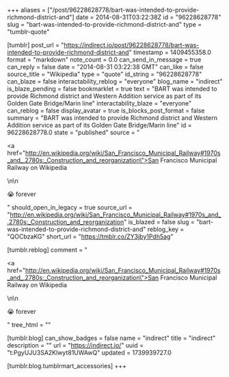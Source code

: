 +++
aliases = ["/post/96228628778/bart-was-intended-to-provide-richmond-district-and"]
date = 2014-08-31T03:22:38Z
id = "96228628778"
slug = "bart-was-intended-to-provide-richmond-district-and"
type = "tumblr-quote"

[tumblr]
post_url = "https://indirect.io/post/96228628778/bart-was-intended-to-provide-richmond-district-and"
timestamp = 1409455358.0
format = "markdown"
note_count = 0.0
can_send_in_message = true
can_reply = false
date = "2014-08-31 03:22:38 GMT"
can_like = false
source_title = "Wikipedia"
type = "quote"
id_string = "96228628778"
can_blaze = false
interactability_reblog = "everyone"
blog_name = "indirect"
is_blaze_pending = false
bookmarklet = true
text = "BART was intended to provide Richmond district and Western Addition service as part of its Golden Gate Bridge/Marin line"
interactability_blaze = "everyone"
can_reblog = false
display_avatar = true
is_blocks_post_format = false
summary = "BART was intended to provide Richmond district and Western Addition service as part of its Golden Gate Bridge/Marin line"
id = 96228628778.0
state = "published"
source = "<p><a href=\"http://en.wikipedia.org/wiki/San_Francisco_Municipal_Railway#1970s_and_.2780s:_Construction_and_reorganization\">San Francisco Municipal Railway on Wikipedia</a></p>\n\n<p>😭 forever</p>"
should_open_in_legacy = true
source_url = "http://en.wikipedia.org/wiki/San_Francisco_Municipal_Railway#1970s_and_.2780s:_Construction_and_reorganization"
is_blazed = false
slug = "bart-was-intended-to-provide-richmond-district-and"
reblog_key = "QOCbzaKG"
short_url = "https://tmblr.co/ZY3jby1Pdh5ag"

[tumblr.reblog]
comment = "<p><a href=\"http://en.wikipedia.org/wiki/San_Francisco_Municipal_Railway#1970s_and_.2780s:_Construction_and_reorganization\">San Francisco Municipal Railway on Wikipedia</a></p>\n\n<p>😭 forever</p>"
tree_html = ""

[tumblr.blog]
can_show_badges = false
name = "indirect"
title = "indirect"
description = ""
url = "https://indirect.io/"
uuid = "t:PgyUJU3SA2Klwyt81UWAwQ"
updated = 1739939727.0

[tumblr.blog.tumblrmart_accessories]
+++
